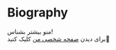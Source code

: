 # Biography
منو بیشتر بشناس! <br>
برای دیدن [صفحه شخصی من](https://mikaela4518.github.io/Biography/) کلیک کنید🤍
